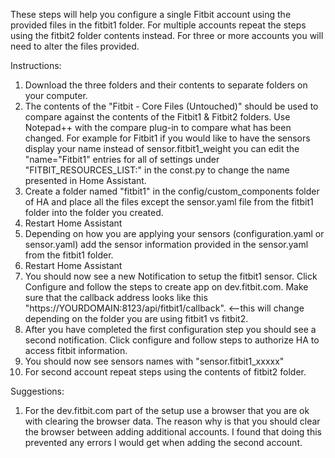 These steps will help you configure a single Fitbit account using the provided files in the fitbit1 folder. For multiple accounts repeat the steps using the fitbit2 folder contents instead. For three or more accounts you will need to alter the files provided.

Instructions:
1. Download the three folders and their contents to separate folders on your computer.
2. The contents of the "Fitbit - Core Files (Untouched)" should be used to compare against the contents of the Fitbit1 & Fitbit2 folders. Use Notepad++ with the compare plug-in to compare what has been changed. For example for Fitbit1 if you would like to have the sensors display your name instead of sensor.fitbit1_weight you can edit the "name="Fitbit1" entries for all of settings under "FITBIT_RESOURCES_LIST:" in the const.py to change the name presented in Home Assistant.
3. Create a folder named "fitbit1" in the config/custom_components folder of HA and place all the files except the sensor.yaml file from the fitbit1 folder into the folder you created. 
4. Restart Home Assistant
5. Depending on how you are applying your sensors (configuration.yaml or sensor.yaml) add the sensor information provided in the sensor.yaml from the fitbit1 folder.
6. Restart Home Assistant
7. You should now see a new Notification to setup the fitbit1 sensor. Click Configure and follow the steps to create app on dev.fitbit.com. Make sure that the callback address looks like this "https://YOURDOMAIN:8123/api/fitbit1/callback". <--this will change depending on the folder you are using fitbit1 vs fitbit2.
8. After you have completed the first configuration step you should see a second notification. Click configure and follow steps to authorize HA to access fitbit information.
9. You should now see sensors names with "sensor.fitbit1_xxxxx"
10. For second account repeat steps using the contents of fitbit2 folder.

Suggestions:
1. For the dev.fitbit.com part of the setup use a browser that you are ok with clearing the browser data. The reason why is that you should clear the browser between adding additional accounts. I found that doing this prevented any errors I would get when adding the second account.
